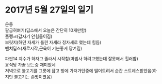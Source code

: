 # 2017년 5월 27일의 일기
운동  
팔굽혀펴기(딥스해서 오늘은 간단히 10개만함)  
플랭크(갑자기 안힘들어짐)  
브릿지(하던 자세가 틀린 자세라 정자세로 했는데 힘듬)  
밴치딥스(새로시작,근육이 기분좋게 당겨짐)  

파판14 지수가 하자고 졸라서 시작함(마법사 하려고했는데 잘못해서 힐러함)  
윤식당 가끔 보는중 재미있네  
저녁으로 불고기를 그릇에 담고 방에 가져가던중에 떨어트려서 순간 스트레스받았음(하지만 불고기는 존맛이였음)
